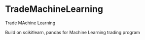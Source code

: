 # TradeMachineLearning
Trade MAchine Learning

Build on scikitlearn, pandas for Machine Learning trading program
